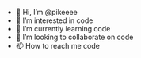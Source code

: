 - 👋 Hi, I’m @pikeeee
- 👀 I’m interested in code
- 🌱 I’m currently learning code
- 💞️ I’m looking to collaborate on code
- 📫 How to reach me code

<!---
pikeeee/pikeeee is a ✨ special ✨ repository because its `README.md` (this file) appears on your GitHub profile.
You can click the Preview link to take a look at your changes.
--->
